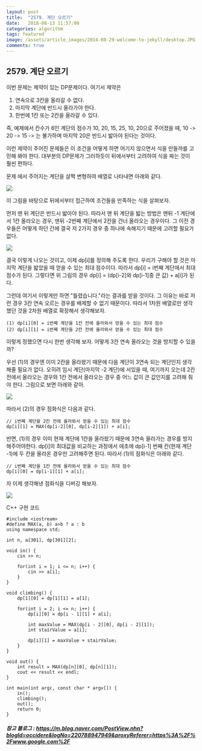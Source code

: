```yaml
---
layout: post
title:  "2579. 계단 오르기"
date:   2018-08-13 11:57:00
categories: algorithm
tags: featured
image: /assets/article_images/2014-08-29-welcome-to-jekyll/desktop.JPG
comments: true
---
```




## **2579. 계단 오르기**

이번 문제는 제약이 있는 DP문제이다. 여기서 제약은

1. 연속으로 3칸을 올라갈 수 없다.
2. 마지막 계단에 반드시 올라가야 한다.
3. 한번에 1칸 또는 2칸을 올라갈 수 있다.

즉, 예제에서 칸수가 6인 계단의 점수가 10, 20, 15, 25, 10, 20으로 주어졌을 때, 10 -> 20 -> 15 -> 는 불가하며 마지막 20은 반드시 밟아야 된다는 것이다.

이런 제약이 주어진 문제들은 이 조건을 어떻게 하면 어기지 않으면서 식을 만들까를 고민해 봐야 한다. 대부분의 DP문제가 그러하듯이 뒤에서부터 고려하여 식을 짜는 것이 훨씬 편하다.



문제 에서 주어지는 계단을 살짝 변형하여 배열로 나타내면 아래와 같다.

![](https://user-images.githubusercontent.com/20294786/43999701-bec9a494-9e4c-11e8-883b-f7c84b4b38ac.png)



이 그림을 바탕으로 뒤에서부터 접근하여 조건들을 만족하는 식을 살펴보자.

먼저 맨 뒤 계단은 반드시 밟아야 된다. 따라서 맨 뒤 계단을 밟는 방법은 맨뒤 -1 계단에서 1칸 올라오는 경우, 맨뒤 -2번째 계단에서 2칸을 건너 올라오는 경우이다. 그 이전 경우들은 어떻게 하던 간에 결국 저 2가지 경우 중 하나에 속해지기 때문에 고려할 필요가 없다.



![](https://user-images.githubusercontent.com/20294786/43999700-bea46a3a-9e4c-11e8-8ea6-f4401f061536.png)



결국 이렇게 나오는 것이고, 이제 dp[i]를 정의해 주도록 한다. 우리가 구해야 할 것은 마지막 계단을 밟았을 때 얻을 수 있는 최대 점수이다. 따라서 dp[i] = i번째 계단에서 최대점수가 된다. 그렇다면 위 그림의 경우 dp[i] = (dp[i-2]와 dp[i-1]중 큰 값) + a[i]가 된다.



그런데 여기서 이렇게만 하면 "틀렸습니다."라는 결과를 받을 것이다. 그 이유는 바로 저런 경우 3칸 연속 오르는 경우를 배제할 수 없기 때문이다. 따라서 1차원 배열로만 생각했던 것을 2차원 배열로 확장해서 생각해보자.

```
(1) dp[i][0] = i번째 계단을 1칸 전에 올라와서 얻을 수 있는 최대 점수
(2) dp[i][1] = i번째 계단을 2칸 전에 올라와서 얻을 수 있는 최대 점수
```



이렇게 정했으면 다시 한번 생각해 보자. 어떻게 3칸 연속 올라오는 것을 방지할 수 있을까?

우선 (1)의 경우엔 이미 2칸을 올라왔기 때문에 다음 계단이 3연속 되는 계단인지 생각해줄 필요가 없다. 오히려 임시 계단(마지막 -2 계단)에 서있을 때, 여기까지 오는데 2칸 전에서 올라오는 경우와 1칸 전에서 올라오는 경우 중 어느 값이 큰 값인지를 고려해 줘야 한다. 그림으로 보면 아래와 같아.

![](https://user-images.githubusercontent.com/20294786/43999699-be7f7f86-9e4c-11e8-998f-ae6cc94abfe8.png)



따라서 (2)의 경우 점화식은 다음과 같다.

```
// i번째 계단을 2칸 전에 올라와서 얻을 수 있는 최대 점수
dp[i][1] = MAX(dp[i-2][0], dp[i-2][1]) + a[i];
```



반면, (1)의 경우 이미 현재 계단에 1칸을 올라왔기 때문에 3연속 올라가는 경우를 방지해주어야한다. dp[i]의 최대값을 비교하는 과정에서 애초에 dp[i-1] 번째 칸(현재 계단 -1)에 두 칸을 올라온 경우만 고려해주면 된다. 따라서 (1)의 점화식은 아래와 같다.

```
// i번째 계단을 1칸 전에 올라와서 얻을 수 있는 최대 점수
dp[i][0] = dp[i-1][1] + a[i];
```

 

자 이제 생각해낸 점화식을 디버깅 해보자.

![](https://user-images.githubusercontent.com/20294786/43999698-be59c0b6-9e4c-11e8-8f02-63038ce9d99e.png)

C++ 구현 코드

```
#include <iostream>
#define MAX(a, b) a>b ? a : b
using namespace std;
 
int n, a[301], dp[301][2];

void in() {
    cin >> n;

    for(int i = 1; i <= n; i++) {
        cin >> a[i];
    }
}

void climbing() {
    dp[1][0] = dp[1][1] = a[1];

    for(int i = 2; i <= n; i++) {
        dp[i][0] = dp[i - 1][1] + a[i];

        int maxValue = MAX(dp[i - 2][0], dp[i - 2][1]);
        int stairValue = a[i];

        dp[i][1] = maxValue + stairValue;
    }
}

void out() {
    int result = MAX(dp[n][0], dp[n][1]);
    cout << result << endl;
}

int main(int argc, const char * argv[]) {
    in();
    climbing();
    out();
    return 0;
}
```

##### 참고 블로그 : https://m.blog.naver.com/PostView.nhn?blogId=occidere&logNo=220788947949&proxyReferer=https%3A%2F%2Fwww.google.com%2F